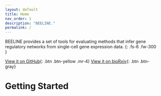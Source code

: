 ```yaml
---
layout: default
title: Home
nav_order: 1
description: "BEELINE."
permalink: /
---
```

BEELINE provides a set of tools for evaluating methods that infer gene regulatory networks from single-cell gene expression data. 
{: .fs-6 .fw-300 }

[View it on GitHub](https://github.com/Murali-group/Beeline){: .btn .btn-yellow .mr-4}
[View it on bioRxiv](https://doi.org/10.1101/642926){: .btn .btn-gray}


# **Getting Started**
